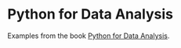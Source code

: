 # Python for Data Analysis

Examples from the book [Python for Data Analysis](https://www.amazon.com/Python-Data-Analysis-Wrangling-IPython-ebook/dp/B075X4LT6K).

